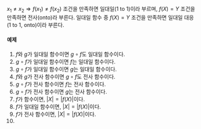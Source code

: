 $x_1 \not= x_2 \Rightarrow f(x_1) \not= f(x_2)$ 조건을 만족하면 일대일(1 to 1)이라 부르며,
$f(X) = Y$ 조건을 만족하면 전사(onto)라 부른다.
일대일 함수 중 $f(X) = Y$ 조건을 만족하면 일대일 대응(1 to 1, onto)이라 부른다.

#### 예제
1. $f$와 $g$가 일대일 함수이면 $g \circ f$도 일대일 함수이다.
2. $g \circ f$가 일대일 함수이면 $f$는 일대일 함수이다.
3. $g \circ f$가 일대일 함수이면 $g$는 일대일 함수이다.
4. $f$와 $g$가 전사 함수이면 $g \circ f$도 전사 함수이다.
5. $g \circ f$가 전사 함수이면 $f$는 전사 함수이다.
6. $g \circ f$가 전사 함수이면 $g$는 전사 함수이다.
7. $f$가 함수이면, $|X| = |f(X)|$이다.
8. $f$가 일대일 함수이면, $|X| = |f(X)|$이다.
9. $f$가 전사 함수이면, $|X| = |f(X)|$이다.
10. 